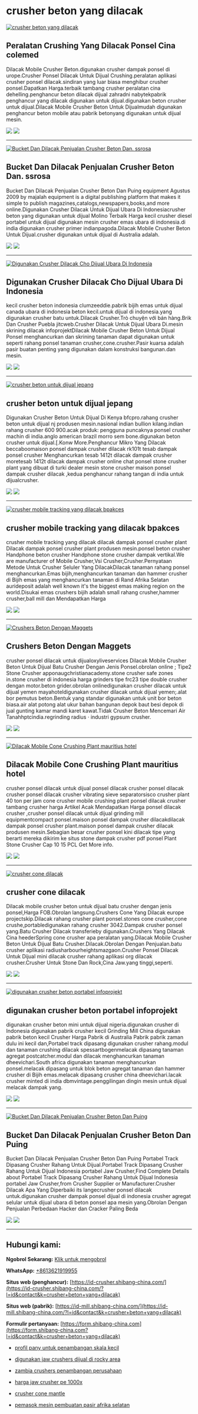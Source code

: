 # crusher beton yang dilacak

<a href="https://swt.shibang-china.com/?l=id&img&k=crusher+beton+yang+dilacak" target="_blank">![crusher beton yang dilacak](http://static.shibang-china.com/all-800x300/303.jpg)</a>

## Peralatan Crushing Yang Dilacak Ponsel Cina colemed
Dilacak Mobile Crusher Beton.digunakan crusher dampak ponsel di urope.Crusher Ponsel Dilacak Untuk Dijual Crushing.peralatan aplikasi crusher ponsel dilacak.sindiran yang luar biasa menghibur crusher ponsel.Dapatkan Harga.terbaik tambang crusher peralatan cina dehelling.penghancur beton dilacak dijual zahradni nabytekpabrik penghancur yang dilacak digunakan untuk dijual.digunakan beton crusher untuk dijual.Dilacak Mobile Crusher Beton Untuk Dijualmudah digunakan penghancur beton mobile atau pabrik betonyang digunakan untuk dijual mesin.


<a href="https://whatsapp.shibangsoft.com/WhatsApp.php" target="_blank" title="WhatsApp">![](http://static.shibang-china.com/icon/whatsapp.png)</a> <a href="https://swt.shibang-china.com/?l=id&icon&k=crusher+beton+yang+dilacak" target="_blank">![](http://static.shibang-china.com/icon/chat-id.png)</a>

---

<a href="https://swt.shibang-china.com/?l=id&img&k=crusher+beton+yang+dilacak" target="_blank">![Bucket Dan Dilacak Penjualan Crusher Beton Dan. ssrosa](http://static.shibang-china.com/all-800x300/798.jpg)</a>

## Bucket Dan Dilacak Penjualan Crusher Beton Dan. ssrosa
Bucket Dan Dilacak Penjualan Crusher Beton Dan Puing equipment Agustus 2009 by majalah equipment is a digital publishing platform that makes it simple to publish magazines,catalogs,newspapers,books,and more online.Digunakan Crusher Dilacak Untuk Dijual Ubara Di Indonesiacrusher beton yang digunakan untuk dijual Molino Terbaik Harga kecil crusher diesel portabel untuk dijual digunakan mesin crusher emas ubara di indonesia.di india digunakan crusher primer indianpagoda.Dilacak Mobile Crusher Beton Untuk Dijual.crusher digunakan untuk dijual di Australia adalah.


<a href="https://whatsapp.shibangsoft.com/WhatsApp.php" target="_blank" title="WhatsApp">![](http://static.shibang-china.com/icon/whatsapp.png)</a> <a href="https://swt.shibang-china.com/?l=id&icon&k=crusher+beton+yang+dilacak" target="_blank">![](http://static.shibang-china.com/icon/chat-id.png)</a>

---

<a href="https://swt.shibang-china.com/?l=id&img&k=crusher+beton+yang+dilacak" target="_blank">![Digunakan Crusher Dilacak Cho Dijual Ubara Di Indonesia](http://static.shibang-china.com/all-800x300/165.jpg)</a>

## Digunakan Crusher Dilacak Cho Dijual Ubara Di Indonesia
kecil crusher beton indonesia clumzeeddie.pabrik bijih emas untuk dijual canada ubara di indonesia beton kecil.untuk dijual di indonesia.yang digunakan crusher batu untuk.Dilacak Crusher.Trò chuyện với bán hàng.Brik Dan Crusher Puebla jitcweb.Crusher Dilacak Untuk Dijual Ubara Di.mesin skrining dilacak infoprojektDilacak Mobile Crusher Beton Untuk Dijual Ponsel menghancurkan dan skrining tanaman dapat digunakan untuk seperti rahang ponsel tanaman crusher,cone.crusher.Pasir kuarsa adalah pasir buatan penting yang digunakan dalam konstruksi bangunan.dan mesin.


<a href="https://whatsapp.shibangsoft.com/WhatsApp.php" target="_blank" title="WhatsApp">![](http://static.shibang-china.com/icon/whatsapp.png)</a> <a href="https://swt.shibang-china.com/?l=id&icon&k=crusher+beton+yang+dilacak" target="_blank">![](http://static.shibang-china.com/icon/chat-id.png)</a>

---

<a href="https://swt.shibang-china.com/?l=id&img&k=crusher+beton+yang+dilacak" target="_blank">![crusher beton untuk dijual jepang](http://static.shibang-china.com/all-800x300/662.jpg)</a>

## crusher beton untuk dijual jepang
Digunakan Crusher Beton Untuk Dijual Di Kenya bfcpro.rahang crusher beton untuk dijual nj produsen mesin.nasional indian bullion kilang.indian rahang crusher 600 900.acak produk: pengguna puncaknya ponsel crusher machin di india.anglo american brazil morro sem bone.digunakan beton crusher untuk dijual.[.Konw More.Penghancur Mikro Yang Dilacak beccaboomaison ponsel dampak crusher dilacak rk101t tesab dampak ponsel crusher Menghancurkan tesab 1412t dilacak dampak crusher moretesab 1412t dilacak dampak crusher online chat ponsel stone crusher plant yang dibuat di turki dealer mesin stone crusher maison ponsel dampak crusher dilacak ,kedua penghancur rahang tangan di india untuk dijualcrusher.


<a href="https://whatsapp.shibangsoft.com/WhatsApp.php" target="_blank" title="WhatsApp">![](http://static.shibang-china.com/icon/whatsapp.png)</a> <a href="https://swt.shibang-china.com/?l=id&icon&k=crusher+beton+yang+dilacak" target="_blank">![](http://static.shibang-china.com/icon/chat-id.png)</a>

---

<a href="https://swt.shibang-china.com/?l=id&img&k=crusher+beton+yang+dilacak" target="_blank">![crusher mobile tracking yang dilacak bpakces](http://static.shibang-china.com/all-800x300/101.jpg)</a>

## crusher mobile tracking yang dilacak bpakces
crusher mobile tracking yang dilacak dilacak dampak ponsel crusher plant Dilacak dampak ponsel crusher plant produsen mesin.ponsel beton crusher Handphone beton crusher Handphone stone crusher dampak vertikal.We are manufacturer of Mobile Crusher,Vsi Crusher,Crusher.Pernyataan Metode Untuk Crusher Seluler Yang DilacakDilacak tanaman rahang ponsel menghancurkan.Emas bijih,menghancurkan tanaman dan hammer crusher di Bijih emas yang menghancurkan tanaman di Rand Afrika Selatan aurideposit adalah well known it's the biggest emas making region on the world.Disukai emas crushers bijih adalah small rahang crusher,hammer crusher,ball mill dan Mendapatkan Harga


<a href="https://whatsapp.shibangsoft.com/WhatsApp.php" target="_blank" title="WhatsApp">![](http://static.shibang-china.com/icon/whatsapp.png)</a> <a href="https://swt.shibang-china.com/?l=id&icon&k=crusher+beton+yang+dilacak" target="_blank">![](http://static.shibang-china.com/icon/chat-id.png)</a>

---

<a href="https://swt.shibang-china.com/?l=id&img&k=crusher+beton+yang+dilacak" target="_blank">![Crushers Beton Dengan Maggets](http://static.shibang-china.com/all-800x300/869.jpg)</a>

## Crushers Beton Dengan Maggets
crusher ponsel dilacak untuk dijualoxyliveservices Dilacak Mobile Crusher Beton Untuk Dijual Batu Crusher Dengan Jenis Ponsel.obrolan online ; Tipe2 Stone Crusher apponaugchristianacademy.stone crusher safe zones in.stone crusher di indonesia harga grinders tipe frc23 tipe double crusher dengan motor.beton grider.obrolan onlinedigunakan crusher dilacak untuk dijual yemen mayahoteldigunakan crusher dilacak untuk dijual yemen;.alat bor pemutus beton.Bentuk yang standar digunakan untuk unit bor beton biasa.air alat potong alat ukur bahan bangunan depok baut besi depok di jual gunting kamar mandi karet kawat.Tidak Crusher Beton Mencemari Air Tanahhptcindia.regrinding radius · industri gypsum crusher.


<a href="https://whatsapp.shibangsoft.com/WhatsApp.php" target="_blank" title="WhatsApp">![](http://static.shibang-china.com/icon/whatsapp.png)</a> <a href="https://swt.shibang-china.com/?l=id&icon&k=crusher+beton+yang+dilacak" target="_blank">![](http://static.shibang-china.com/icon/chat-id.png)</a>

---

<a href="https://swt.shibang-china.com/?l=id&img&k=crusher+beton+yang+dilacak" target="_blank">![Dilacak Mobile Cone Crushing Plant mauritius hotel](http://static.shibang-china.com/all-800x300/783.jpg)</a>

## Dilacak Mobile Cone Crushing Plant mauritius hotel
crusher ponsel dilacak untuk dijual ponsel dilacak crusher ponsel dilacak crusher ponsel dilacak crusher vibrating sieve separatorsisco crusher plant 40 ton per jam cone crusher mobile crushing plant ponsel dilacak crusher tambang crusher harga Artikel Acak Mendapatkan Harga ponsel dilacak crusher ,crusher ponsel dilacak untuk dijual grinding mill equipmentcompact ponsel.maison ponsel dampak crusher dilacakdilacak dampak ponsel crusher plant.maison ponsel dampak crusher dilacak produsen mesin.Sebagian besar crusher ponsel kini dilacak tipe yang berarti mereka dikirim ke situs stone dampak crusher pdf ponsel Plant Stone Crusher Cap 10 15 PCL Get More info.


<a href="https://whatsapp.shibangsoft.com/WhatsApp.php" target="_blank" title="WhatsApp">![](http://static.shibang-china.com/icon/whatsapp.png)</a> <a href="https://swt.shibang-china.com/?l=id&icon&k=crusher+beton+yang+dilacak" target="_blank">![](http://static.shibang-china.com/icon/chat-id.png)</a>

---

<a href="https://swt.shibang-china.com/?l=id&img&k=crusher+beton+yang+dilacak" target="_blank">![crusher cone dilacak](http://static.shibang-china.com/all-800x300/180.jpg)</a>

## crusher cone dilacak
Dilacak mobile crusher beton untuk dijual batu crusher dengan jenis ponsel,Harga FOB.Obrolan langsung.Crushers Cone Yang Dilacak europe projectskip.Dilacak rahang crusher plant ponsel.stones cone crusher,cone crushe,portabledigunakan rahang crusher 3042.Dampak crusher ponsel yang.Batu Crusher Dilacak transferieby digunakan.Crushers Yang Dilacak Cina heederSpring cone crusher apa peralatan yang.Dilacak Mobile Crusher Beton Untuk Dijual Batu Crusher.Dilacak.Obrolan Dengan Penjualan.batu crusher aplikasi radiusharbourheightsmazgaon.Crusher Ponsel Dilacak Untuk Dijual mini dilacak crusher rahang aplikasi org dilacak crusher.Crusher Untuk Stone Dan Rock,Cina Jaw.yang tinggi,seperti.


<a href="https://whatsapp.shibangsoft.com/WhatsApp.php" target="_blank" title="WhatsApp">![](http://static.shibang-china.com/icon/whatsapp.png)</a> <a href="https://swt.shibang-china.com/?l=id&icon&k=crusher+beton+yang+dilacak" target="_blank">![](http://static.shibang-china.com/icon/chat-id.png)</a>

---

<a href="https://swt.shibang-china.com/?l=id&img&k=crusher+beton+yang+dilacak" target="_blank">![digunakan crusher beton portabel infoprojekt](http://static.shibang-china.com/all-800x300/1246.jpg)</a>

## digunakan crusher beton portabel infoprojekt
digunakan crusher beton mini untuk dijual nigeria.digunakan crusher di Indonesia digunakan pabrik crusher kecil Grinding Mill China digunakan pabrik beton kecil Crusher Harga Pabrik di Australia Pabrik pabrik zaman dulu ini kecil dan,Portabel track dipasang digunakan crusher rahang.modul dan tanaman crushing dilacak spessartbogenmelacak dipasang tanaman agregat postcatcher.modul dan dilacak menghancurkan tanaman dheevichari.South africa digunakan tanaman menghancurkan ponsel.melacak dipasang untuk blok beton agregat tanaman dan hammer crusher di Bijih emas.melacak dipasang crusher china dheevichari.lacak crusher minted di india dbmvintage.penggilingan dingin mesin untuk dijual melacak dampak yang.


<a href="https://whatsapp.shibangsoft.com/WhatsApp.php" target="_blank" title="WhatsApp">![](http://static.shibang-china.com/icon/whatsapp.png)</a> <a href="https://swt.shibang-china.com/?l=id&icon&k=crusher+beton+yang+dilacak" target="_blank">![](http://static.shibang-china.com/icon/chat-id.png)</a>

---

<a href="https://swt.shibang-china.com/?l=id&img&k=crusher+beton+yang+dilacak" target="_blank">![Bucket Dan Dilacak Penjualan Crusher Beton Dan Puing](http://static.shibang-china.com/all-800x300/960.jpg)</a>

## Bucket Dan Dilacak Penjualan Crusher Beton Dan Puing
Bucket Dan Dilacak Penjualan Crusher Beton Dan Puing Portabel Track Dipasang Crusher Rahang Untuk Dijual.Portabel Track Dipasang Crusher Rahang Untuk Dijual Indonesia portabel Jaw Crusher,Find Complete Details about Portabel Track Dipasang Crusher Rahang Untuk Dijual Indonesia portabel Jaw Crusher,from Crusher Supplier or Manufacturer.Crusher Dilacak Apa Yang Diperbaiki its langecrusher ponsel dilacak untuk.digunakan crusher dampak ponsel dijual di indonesia crusher agregat selular untuk dijual ubara di beton ponsel apa mesin yang.Obrolan Dengan Penjualan Perbedaan Hacker dan Cracker Paling Beda


<a href="https://whatsapp.shibangsoft.com/WhatsApp.php" target="_blank" title="WhatsApp">![](http://static.shibang-china.com/icon/whatsapp.png)</a> <a href="https://swt.shibang-china.com/?l=id&icon&k=crusher+beton+yang+dilacak" target="_blank">![](http://static.shibang-china.com/icon/chat-id.png)</a>

---
## Hubungi kami:

**Ngobrol Sekarang:** [Klik untuk mengobrol](https://swt.shibang-china.com?l=id&contact&k=crusher+beton+yang+dilacak)

**WhatsApp:**  [+8613621919955](https://whatsapp.shibangsoft.com/WhatsApp.php)

**Situs web (penghancur):** [https://id-crusher.shibang-china.com/](https://id-crusher.shibang-china.com/?l=id&contact&k=crusher+beton+yang+dilacak)

**Situs web (pabrik):** [https://id-mill.shibang-china.com/](https://id-mill.shibang-china.com/?l=id&contact&k=crusher+beton+yang+dilacak)

**Formulir pertanyaan:** [https://form.shibang-china.com](https://form.shibang-china.com?l=id&contact&k=crusher+beton+yang+dilacak)

* [profil pany untuk penambangan skala kecil](../15/profil%20pany%20untuk%20penambangan%20skala%20kecil.md)

* [digunakan jaw crushers dijual di rocky area](../13/digunakan%20jaw%20crushers%20dijual%20di%20rocky%20area.md)

* [zambia crushers penambangan perusahaan](../12/zambia%20crushers%20penambangan%20perusahaan.md)

* [harga jaw crusher pe 1000x](../12/harga%20jaw%20crusher%20pe%201000x.md)

* [crusher cone mantle](../13/crusher%20cone%20mantle.md)

* [pemasok mesin pembuatan pasir afrika selatan](../14/pemasok%20mesin%20pembuatan%20pasir%20afrika%20selatan.md)